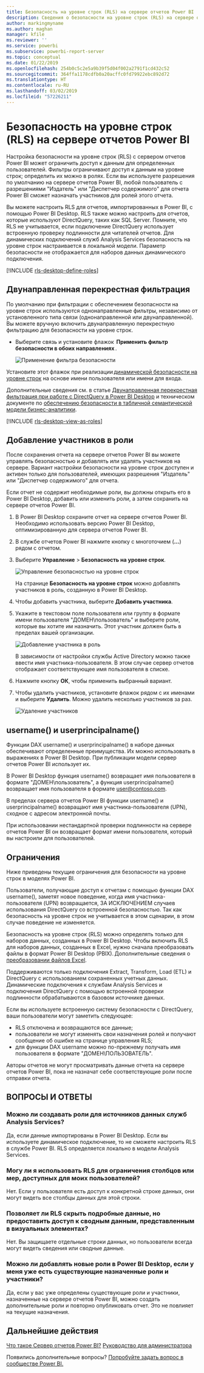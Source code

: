 ```yaml
---
title: Безопасность на уровне строк (RLS) на сервере отчетов Power BI
description: Сведения о безопасности на уровне строк (RLS) на сервере отчетов Power BI.
author: markingmyname
ms.author: maghan
manager: kfile
ms.reviewer: ''
ms.service: powerbi
ms.subservice: powerbi-report-server
ms.topic: conceptual
ms.date: 01/22/2019
ms.openlocfilehash: 254b0c5c2e5a9b39f5d04f002a2791f1cd432c52
ms.sourcegitcommit: 364ffa1178cdfb0a20acffc0fd79922ebc892d72
ms.translationtype: HT
ms.contentlocale: ru-RU
ms.lasthandoff: 03/02/2019
ms.locfileid: "57226211"
---
```

# <a name="row-level-security-rls-in-power-bi-report-server"></a>Безопасность на уровне строк (RLS) на сервере отчетов Power BI

Настройка безопасности на уровне строк (RLS) с сервером отчетов Power BI может ограничить доступ к данным для определенных пользователей. Фильтры ограничивают доступ к данным на уровне строк; определить их можно в ролях.  Если вы используете разрешения по умолчанию на сервере отчетов Power BI, любой пользователь с разрешениями "Издатель" или "Диспетчер содержимого" для отчета Power BI сможет назначать участников для ролей этого отчета.    

Вы можете настроить RLS для отчетов, импортированных в Power BI, с помощью Power BI Desktop. RLS также можно настроить для отчетов, которые используют DirectQuery, таких как SQL Server.  Помните, что RLS не учитывается, если подключение DirectQuery использует встроенную проверку подлинности для читателей отчетов. Для динамических подключений служб Analysis Services безопасность на уровне строк настраивается в локальной модели. Параметр безопасности не отображается для наборов данных динамического подключения. 

[!INCLUDE [rls-desktop-define-roles](../includes/rls-desktop-define-roles.md)]

## <a name="bidirectional-cross-filtering"></a>Двунаправленная перекрестная фильтрация

По умолчанию при фильтрации с обеспечением безопасности на уровне строк используются однонаправленные фильтры, независимо от установленного типа связи (однонаправленной или двунаправленной). Вы можете вручную включить двунаправленную перекрестную фильтрацию для безопасности на уровне строк.

- Выберите связь и установите флажок  **Применить фильтр безопасности в обоих направлениях** . 

    ![Применение фильтра безопасности](media/row-level-security-report-server/rls-apply-security-filter.png)

Установите этот флажок при реализации [динамической безопасности на уровне строк](https://docs.microsoft.com/sql/analysis-services/supplemental-lesson-implement-dynamic-security-by-using-row-filters) на основе имени пользователя или имени для входа. 

Дополнительные сведения см. в статье [Двунаправленная перекрестная фильтрация при работе с DirectQuery в Power BI Desktop](../desktop-bidirectional-filtering.md) и техническом документе по [обеспечению безопасности в табличной семантической модели бизнес-аналитики](http://download.microsoft.com/download/D/2/0/D20E1C5F-72EA-4505-9F26-FEF9550EFD44/Securing%20the%20Tabular%20BI%20Semantic%20Model.docx).

[!INCLUDE [rls-desktop-view-as-roles](../includes/rls-desktop-view-as-roles.md)]


## <a name="add-members-to-roles"></a>Добавление участников в роли 

После сохранения отчета на сервере отчетов Power BI вы можете управлять безопасностью и добавлять или удалять участников на сервере. Вариант настройки безопасности на уровне строк доступен и активен только для пользователей, имеющих разрешения "Издатель" или "Диспетчер содержимого" для отчета.

 Если отчет не содержит необходимые роли, вы должны открыть его в Power BI Desktop, добавить или изменить роли, а затем сохранить на сервере отчетов Power BI. 

1. В Power BI Desktop сохраните отчет на сервере отчетов Power BI. Необходимо использовать версию Power BI Desktop, оптимизированную для сервера отчетов Power BI.
2. В службе отчетов Power BI нажмите кнопку с многоточием (**…**) рядом с отчетом. 

3. Выберите **Управление** > **Безопасность на уровне строк**. 

     ![Управление безопасностью на уровне строк](media/row-level-security-report-server/power-bi-report-server-rls-dialog.png)

    На странице **Безопасность на уровне строк** можно добавлять участников в роль, созданную в Power BI Desktop.

5. Чтобы добавить участника, выберите **Добавить участника**.

1. Укажите в текстовом поле пользователя или группу в формате имени пользователя "ДОМЕН\пользователь" и выберите роли, которые вы хотите им назначить. Этот участник должен быть в пределах вашей организации.   

    ![Добавление участника в роль](media/row-level-security-report-server/power-bi-report-server-add-members.png)

    В зависимости от настройки службы Active Directory можно также ввести имя участника-пользователя. В этом случае сервер отчетов отображает соответствующее имя пользователя в списке.

1. Нажмите кнопку **ОК**, чтобы применить выбранный вариант.   

8. Чтобы удалить участников, установите флажок рядом с их именами и выберите **Удалить**.  Можно удалить несколько участников за раз. 

    ![Удаление участников](media/row-level-security-report-server/power-bi-report-server-delete-members.png)


## <a name="username-and-userprincipalname"></a>username() и userprincipalname()

Функции DAX username() и userprincipalname() в наборе данных обеспечивают определенные преимущества. Их можно использовать в выражениях в Power BI Desktop. При публикации модели сервер отчетов Power BI использует их.

В Power BI Desktop функция username() возвращает имя пользователя в формате "ДОМЕН\пользователь", а функция userprincipalname() возвращает имя пользователя в формате user@contoso.com.

В пределах сервера отчетов Power BI функции username() и userprincipalname() возвращают имя участника-пользователя (UPN), сходное с адресом электронной почты.

При использовании нестандартной проверки подлинности на сервере отчетов Power BI он возвращает формат имени пользователя, который вы настроили для пользователей.  

## <a name="limitations"></a>Ограничения 

Ниже приведены текущие ограничения для безопасности на уровне строк в моделях Power BI. 

Пользователи, получающие доступ к отчетам с помощью функции DAX username(), заметят новое поведение, когда имя участника-пользователя (UPN) возвращается, ЗА ИСКЛЮЧЕНИЕМ случаев использования DirectQuery со встроенной безопасностью.  Так как безопасность на уровне строк не учитывается в этом сценарии, в этом случае поведение не изменяется.

Безопасность на уровне строк (RLS) можно определять только для наборов данных, созданных в Power BI Desktop. Чтобы включить RLS для наборов данных, созданных в Excel, нужно сначала преобразовать файлы в формат Power BI Desktop (PBIX). Дополнительные сведения о [преобразовании файлов Excel](../desktop-import-excel-workbooks.md).

Поддерживаются только подключения Extract, Transform, Load (ETL) и DirectQuery с использованием сохраненных учетных данных. Динамические подключения к службам Analysis Services и подключения DirectQuery с помощью встроенной проверки подлинности обрабатываются в базовом источнике данных. 

Если вы используете встроенную систему безопасности с DirectQuery, ваши пользователи могут заметить следующее:
- RLS отключена и возвращаются все данные;
- пользователи не могут изменять свои назначения ролей и получают сообщение об ошибке на странице управления RLS;
- для функции DAX username можно по-прежнему получать имя пользователя в формате "ДОМЕН\ПОЛЬЗОВАТЕЛЬ". 

Авторы отчетов не могут просматривать данные отчета на сервере отчетов Power BI, пока не назначат себе соответствующие роли после отправки отчета. 

 

## <a name="faq"></a>ВОПРОСЫ И ОТВЕТЫ 

### <a name="can-i-create-these-roles-for-analysis-services-data-sources"></a>Можно ли создавать роли для источников данных служб Analysis Services? 

Да, если данные импортированы в Power BI Desktop. Если вы используете динамическое подключение, то не сможете настроить RLS в службе Power BI. RLS определяется локально в модели Analysis Services. 

### <a name="can-i-use-rls-to-limit-the-columns-or-measures-accessible-by-my-users"></a>Могу ли я использовать RLS для ограничения столбцов или мер, доступных для моих пользователей? 

Нет. Если у пользователя есть доступ к конкретной строке данных, они могут видеть все столбцы данных для этой строки. 

### <a name="does-rls-let-me-hide-detailed-data-but-give-access-to-data-summarized-in-visuals"></a>Позволяет ли RLS скрыть подробные данные, но предоставить доступ к сводным данным, представленным в визуальных элементах? 

Нет. Вы защищаете отдельные строки данных, но пользователи всегда могут видеть сведения или сводные данные. 

### <a name="can-i-add-new-roles-in-power-bi-desktop-if-i-already-have-existing-roles-and-members-assigned"></a>Можно ли добавлять новые роли в Power BI Desktop, если у меня уже есть существующие назначенные роли и участники? 

Да, если у вас уже определены существующие роли и участники, назначенные на сервере отчетов Power BI, можно создать дополнительные роли и повторно опубликовать отчет. Это не повлияет на текущие назначения. 
 

## <a name="next-steps"></a>Дальнейшие действия

[Что такое Сервер отчетов Power BI?](get-started.md) 
[Руководство для администратора](admin-handbook-overview.md)  

Появились дополнительные вопросы? [Попробуйте задать вопрос в сообществе Power BI.](https://community.powerbi.com/)

